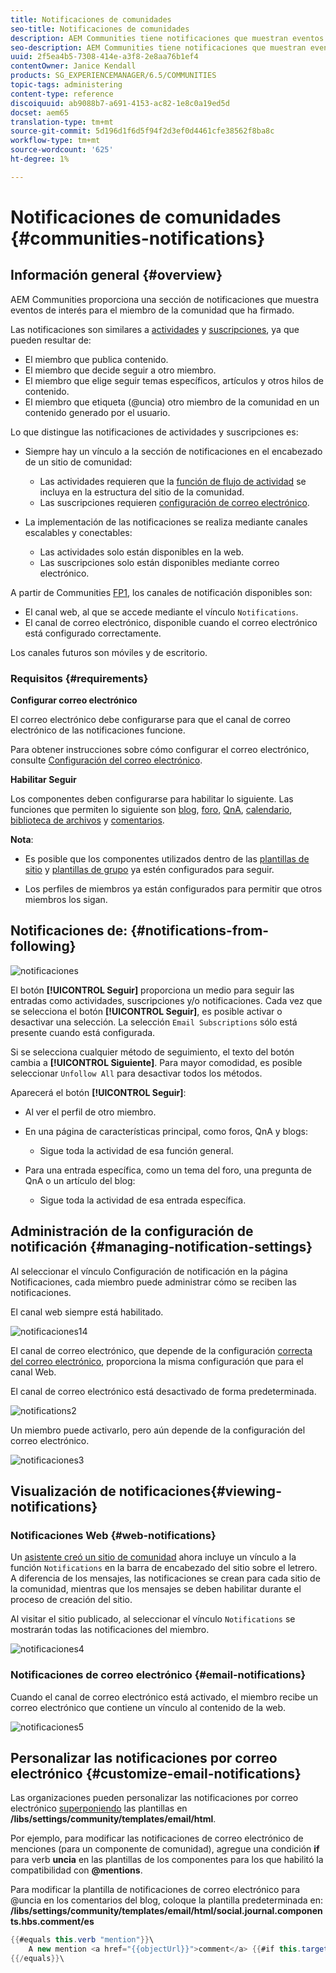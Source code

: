 ```yaml
---
title: Notificaciones de comunidades
seo-title: Notificaciones de comunidades
description: AEM Communities tiene notificaciones que muestran eventos de interés para el miembro de la comunidad que ha iniciado sesión
seo-description: AEM Communities tiene notificaciones que muestran eventos de interés para el miembro de la comunidad que ha iniciado sesión
uuid: 2f5ea4b5-7308-414e-a3f8-2e8aa76b1ef4
contentOwner: Janice Kendall
products: SG_EXPERIENCEMANAGER/6.5/COMMUNITIES
topic-tags: administering
content-type: reference
discoiquuid: ab9088b7-a691-4153-ac82-1e8c0a19ed5d
docset: aem65
translation-type: tm+mt
source-git-commit: 5d196d1f6d5f94f2d3ef0d4461cfe38562f8ba8c
workflow-type: tm+mt
source-wordcount: '625'
ht-degree: 1%

---
```



# Notificaciones de comunidades {#communities-notifications}

## Información general {#overview}

AEM Communities proporciona una sección de notificaciones que muestra eventos de interés para el miembro de la comunidad que ha firmado.

Las notificaciones son similares a [actividades](/help/communities/essentials-activities.md) y [suscripciones](/help/communities/subscriptions.md), ya que pueden resultar de:

* El miembro que publica contenido.
* El miembro que decide seguir a otro miembro.
* El miembro que elige seguir temas específicos, artículos y otros hilos de contenido.
* El miembro que etiqueta (@uncia) otro miembro de la comunidad en un contenido generado por el usuario.

Lo que distingue las notificaciones de actividades y suscripciones es:

* Siempre hay un vínculo a la sección de notificaciones en el encabezado de un sitio de comunidad:

   * Las actividades requieren que la [función de flujo de actividad](/help/communities/functions.md#activity-stream-function) se incluya en la estructura del sitio de la comunidad.
   * Las suscripciones requieren [configuración de correo electrónico](/help/communities/email.md).

* La implementación de las notificaciones se realiza mediante canales escalables y conectables:

   * Las actividades solo están disponibles en la web.
   * Las suscripciones solo están disponibles mediante correo electrónico.

A partir de Communities [FP1](/help/communities/deploy-communities.md#latestfeaturepack), los canales de notificación disponibles son:

* El canal web, al que se accede mediante el vínculo `Notifications`.
* El canal de correo electrónico, disponible cuando el correo electrónico está configurado correctamente.

Los canales futuros son móviles y de escritorio.

### Requisitos {#requirements}

**Configurar correo electrónico**

El correo electrónico debe configurarse para que el canal de correo electrónico de las notificaciones funcione.

Para obtener instrucciones sobre cómo configurar el correo electrónico, consulte [Configuración del correo electrónico](/help/communities/analytics.md).

**Habilitar Seguir**

Los componentes deben configurarse para habilitar lo siguiente. Las funciones que permiten lo siguiente son [blog](/help/communities/blog-feature.md), [foro](/help/communities/forum.md), [QnA](/help/communities/working-with-qna.md), [calendario](/help/communities/calendar.md), [biblioteca de archivos](/help/communities/file-library.md) y [comentarios](/help/communities/comments.md).

**Nota**:

* Es posible que los componentes utilizados dentro de las [plantillas de sitio](/help/communities/sites.md) y [plantillas de grupo](/help/communities/tools-groups.md) ya estén configurados para seguir.

* Los perfiles de miembros ya están configurados para permitir que otros miembros los sigan.

## Notificaciones de: {#notifications-from-following}

![notificaciones](assets/notifications.png)

El botón **[!UICONTROL Seguir]** proporciona un medio para seguir las entradas como actividades, suscripciones y/o notificaciones. Cada vez que se selecciona el botón **[!UICONTROL Seguir]**, es posible activar o desactivar una selección. La selección `Email Subscriptions` sólo está presente cuando está configurada.

Si se selecciona cualquier método de seguimiento, el texto del botón cambia a **[!UICONTROL Siguiente]**. Para mayor comodidad, es posible seleccionar `Unfollow All` para desactivar todos los métodos.

Aparecerá el botón **[!UICONTROL Seguir]**:

* Al ver el perfil de otro miembro.
* En una página de características principal, como foros, QnA y blogs:

   * Sigue toda la actividad de esa función general.

* Para una entrada específica, como un tema del foro, una pregunta de QnA o un artículo del blog:

   * Sigue toda la actividad de esa entrada específica.

## Administración de la configuración de notificación {#managing-notification-settings}

Al seleccionar el vínculo Configuración de notificación en la página Notificaciones, cada miembro puede administrar cómo se reciben las notificaciones.

El canal web siempre está habilitado.

![notificaciones14](assets/notifications1.png)

El canal de correo electrónico, que depende de la configuración [correcta del correo electrónico](/help/communities/email.md), proporciona la misma configuración que para el canal Web.

El canal de correo electrónico está desactivado de forma predeterminada.

![notifications2](assets/notifications2.png)

Un miembro puede activarlo, pero aún depende de la configuración del correo electrónico.

![notificaciones3](assets/notifications3.png)

## Visualización de notificaciones{#viewing-notifications} 

### Notificaciones Web {#web-notifications}

Un [asistente creó un sitio de comunidad](/help/communities/sites-console.md) ahora incluye un vínculo a la función `Notifications` en la barra de encabezado del sitio sobre el letrero. A diferencia de los mensajes, las notificaciones se crean para cada sitio de la comunidad, mientras que los mensajes se deben habilitar durante el proceso de creación del sitio.

Al visitar el sitio publicado, al seleccionar el vínculo `Notifications` se mostrarán todas las notificaciones del miembro.

![notificaciones4](assets/notifications4.png)

### Notificaciones de correo electrónico {#email-notifications}

Cuando el canal de correo electrónico está activado, el miembro recibe un correo electrónico que contiene un vínculo al contenido de la web.

![notificaciones5](assets/notifications5.png)

## Personalizar las notificaciones por correo electrónico {#customize-email-notifications}

Las organizaciones pueden personalizar las notificaciones por correo electrónico [superponiendo](/help/communities/client-customize.md#overlays) las plantillas en **/libs/settings/community/templates/email/html**.

Por ejemplo, para modificar las notificaciones de correo electrónico de menciones (para un componente de comunidad), agregue una condición **if** para verb **uncia** en las plantillas de los componentes para los que habilitó la compatibilidad con **@mentions**.

Para modificar la plantilla de notificaciones de correo electrónico para @uncia en los comentarios del blog, coloque la plantilla predeterminada en: **/libs/settings/community/templates/email/html/social.journal.components.hbs.comment/es**

```java
{{#equals this.verb "mention"}}\
    A new mention <a href="{{objectUrl}}">comment</a> {{#if this.target.properties.[jcr:title]}}to the article "{{{target.displayName}}}" {{/if}}was added by {{{user.name}}} on {{dateUtil this.published format="EEE, d MMM yyyy HH:mm:ss z"}}.\n \
{{/equals}}\
```

